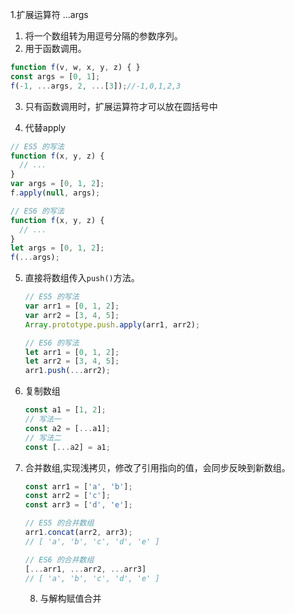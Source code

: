 1.扩展运算符 ...args

1. 将一个数组转为用逗号分隔的参数序列。
2. 用于函数调用。

```js
function f(v, w, x, y, z) { }
const args = [0, 1];
f(-1, ...args, 2, ...[3]);//-1,0,1,2,3
```

3. 只有函数调用时，扩展运算符才可以放在圆括号中

4. 代替apply 

```js
// ES5 的写法
function f(x, y, z) {
  // ...
}
var args = [0, 1, 2];
f.apply(null, args);

// ES6 的写法
function f(x, y, z) {
  // ...
}
let args = [0, 1, 2];
f(...args);
```

5. 直接将数组传入`push()`方法。

   ```js
   // ES5 的写法
   var arr1 = [0, 1, 2];
   var arr2 = [3, 4, 5];
   Array.prototype.push.apply(arr1, arr2);
   
   // ES6 的写法
   let arr1 = [0, 1, 2];
   let arr2 = [3, 4, 5];
   arr1.push(...arr2);
   ```

6. 复制数组

   ```js
   const a1 = [1, 2];
   // 写法一
   const a2 = [...a1];
   // 写法二
   const [...a2] = a1;
   ```

7. 合并数组,实现浅拷贝，修改了引用指向的值，会同步反映到新数组。

   ```js
   const arr1 = ['a', 'b'];
   const arr2 = ['c'];
   const arr3 = ['d', 'e'];
   
   // ES5 的合并数组
   arr1.concat(arr2, arr3);
   // [ 'a', 'b', 'c', 'd', 'e' ]
   
   // ES6 的合并数组
   [...arr1, ...arr2, ...arr3]
   // [ 'a', 'b', 'c', 'd', 'e' ]
   ```

   8. 与解构赋值合并































